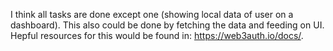 I think all tasks are done except one (showing local data of user on a dashboard). This also could be done by fetching the data and feeding on UI. Hepful resources for this would be found in: https://web3auth.io/docs/.

